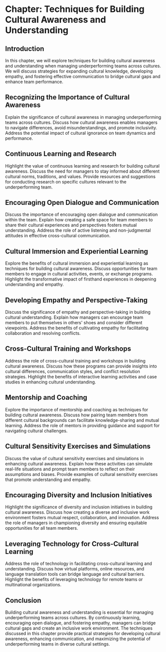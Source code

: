 Chapter: Techniques for Building Cultural Awareness and Understanding
=====================================================================

Introduction
------------

In this chapter, we will explore techniques for building cultural awareness and understanding when managing underperforming teams across cultures. We will discuss strategies for expanding cultural knowledge, developing empathy, and fostering effective communication to bridge cultural gaps and enhance team performance.

Recognizing the Importance of Cultural Awareness
------------------------------------------------

Explain the significance of cultural awareness in managing underperforming teams across cultures. Discuss how cultural awareness enables managers to navigate differences, avoid misunderstandings, and promote inclusivity. Address the potential impact of cultural ignorance on team dynamics and performance.

Continuous Learning and Research
--------------------------------

Highlight the value of continuous learning and research for building cultural awareness. Discuss the need for managers to stay informed about different cultural norms, traditions, and values. Provide resources and suggestions for conducting research on specific cultures relevant to the underperforming team.

Encouraging Open Dialogue and Communication
-------------------------------------------

Discuss the importance of encouraging open dialogue and communication within the team. Explain how creating a safe space for team members to share their cultural experiences and perspectives fosters mutual understanding. Address the role of active listening and non-judgmental attitudes in effective cross-cultural communication.

Cultural Immersion and Experiential Learning
--------------------------------------------

Explore the benefits of cultural immersion and experiential learning as techniques for building cultural awareness. Discuss opportunities for team members to engage in cultural activities, events, or exchange programs. Highlight the transformative impact of firsthand experiences in deepening understanding and empathy.

Developing Empathy and Perspective-Taking
-----------------------------------------

Discuss the significance of empathy and perspective-taking in building cultural understanding. Explain how managers can encourage team members to put themselves in others' shoes and consider different viewpoints. Address the benefits of cultivating empathy for facilitating collaboration and resolving conflicts.

Cross-Cultural Training and Workshops
-------------------------------------

Address the role of cross-cultural training and workshops in building cultural awareness. Discuss how these programs can provide insights into cultural differences, communication styles, and conflict resolution strategies. Highlight the benefits of interactive learning activities and case studies in enhancing cultural understanding.

Mentorship and Coaching
-----------------------

Explore the importance of mentorship and coaching as techniques for building cultural awareness. Discuss how pairing team members from different cultural backgrounds can facilitate knowledge-sharing and mutual learning. Address the role of mentors in providing guidance and support for navigating cultural challenges.

Cultural Sensitivity Exercises and Simulations
----------------------------------------------

Discuss the value of cultural sensitivity exercises and simulations in enhancing cultural awareness. Explain how these activities can simulate real-life situations and prompt team members to reflect on their assumptions and biases. Provide examples of cultural sensitivity exercises that promote understanding and empathy.

Encouraging Diversity and Inclusion Initiatives
-----------------------------------------------

Highlight the significance of diversity and inclusion initiatives in building cultural awareness. Discuss how creating a diverse and inclusive work environment fosters mutual respect, collaboration, and innovation. Address the role of managers in championing diversity and ensuring equitable opportunities for all team members.

Leveraging Technology for Cross-Cultural Learning
-------------------------------------------------

Address the role of technology in facilitating cross-cultural learning and understanding. Discuss how virtual platforms, online resources, and language translation tools can bridge language and cultural barriers. Highlight the benefits of leveraging technology for remote teams or multinational organizations.

Conclusion
----------

Building cultural awareness and understanding is essential for managing underperforming teams across cultures. By continuously learning, encouraging open dialogue, and fostering empathy, managers can bridge cultural gaps and create an inclusive work environment. The techniques discussed in this chapter provide practical strategies for developing cultural awareness, enhancing communication, and maximizing the potential of underperforming teams in diverse cultural settings.
